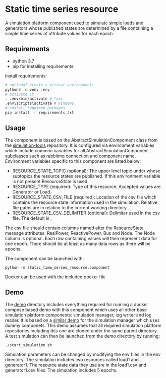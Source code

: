 # Static time series resource

A simulation platform component used to simulate simple loads and generators whose published states are determined by a file containing a simple time series of attribute values for each epoch.

## Requirements

- python 3.7
- pip for installing requirements

Install requirements:

```bash
# optional create a virtual environment:
python3 -m venv .env
# activate it
. .env/bin/activate # *nix
.env\scripts\activate # windows.
# install required packages
pip install -r requirements.txt
```

## Usage

The component is based on the AbstractSimulationCompoment class from the [simulation-tools](procemplus/simulation-tools)
 repository. It is configured via environment variables which include common variables for all AbstractSimulationComponent subclasses such as rabbitmq connection and component name. Environment variables specific to this component are listed below:
 
- RESOURCE_STATE_TOPIC (optional): The upper level topic under whose subtopics the resource states are published. If this environment variable is not present ResourceState is used.
- RESOURCE_TYPE (required): Type of this resource. Accepted values are Generator or Load.
- RESOURCE_STATE_CSV_FILE (required): Location of the csv file which contains the resource state information used in the simulation. Relative file paths are in relation to the current working directory.
- RESOURCE_STATE_CSV_DELIMITER (optional): Delimiter used in the csv file. The default is ,

The csv file should contain columns named after the ResourceState message attributes: RealPower, ReactivePower, Bus and Node. The Node column is optional. Each row containing values will then represent data for one epoch. There should be at least as many data rows as there will be epochs. 

The component can be launched with:

    python -m static_time_series_resource.component

Docker can be used with the included docker file

## Demo

The [demo](demo) directory includes everything required for running a docker compose based demo with this component which uses  all other base simulation platform components: simulation manager, log writer and log reader. It is based on a [similar demo](procemplus/simulation-manager/docker-files) 
for the simulation manager which uses dummy componets. This demo assumes that all required simulation platform repositories including this one are cloned under the same parent directory. A test simulation can then be launched from the demo directory by running:

    ./start_simulation.sh

Simulation parameters can be changed by modifying the env files in the env directory. The simulation includes two resources called load1 and generator1. The resource state data they use are in the load1.csv and generator1.csv files. The simulation includes 5 epochs.     